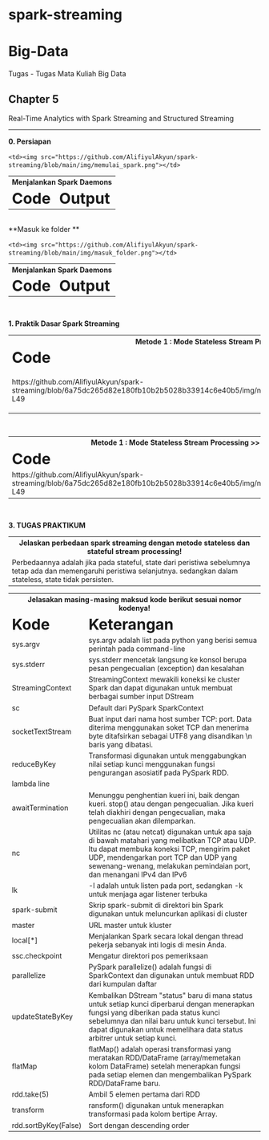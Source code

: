 # spark-streaming

# Big-Data
Tugas - Tugas Mata Kuliah Big Data

## Chapter 5
Real-Time Analytics with Spark Streaming and Structured Streaming

<hr/>


**0. Persiapan**
<table border="0">
<tr>
    <th colspan="2" align="center"><b>Menjalankan Spark Daemons</b></th>
 </tr>
 <tr>
    <td><b style="font-size:30px">Code</b></td>
    <td><b style="font-size:30px">Output</b></td>
 </tr>
 <tr>
   
    <td><img src="https://github.com/AlifiyulAkyun/spark-streaming/blob/main/img/memulai_spark.png"></td>
 </tr>
</table><br>
**Masuk ke folder **
<table border="0">
<tr>
    <th colspan="2" align="center"><b>Menjalankan Spark Daemons</b></th>
 </tr>
 <tr>
    <td><b style="font-size:30px">Code</b></td>
    <td><b style="font-size:30px">Output</b></td>
 </tr>
 <tr>
   
    <td><img src="https://github.com/AlifiyulAkyun/spark-streaming/blob/main/img/masuk_folder.png"></td>
 </tr>
</table><br>

**1. Praktik Dasar Spark Streaming**
<table border="0">
 <tr>
    <th colspan="2" align="center"><b>Metode 1 : Mode Stateless Stream Processing</b></th>
 </tr>
 <tr>
    <td><b style="font-size:30px">Code</b></td>
    <td><b style="font-size:30px">Output</b></td>
 </tr>
 <tr>
  <td>https://github.com/AlifiyulAkyun/spark-streaming/blob/6a75dc265d82e180fb10b2b5028b33914c6e40b5/img/network_wordcount.png#L28-L49</td>
    <td><img src="https://github.com/AlifiyulAkyun/spark-streaming/blob/main/img/network_wordcount.png"></td>

 </tr>
</table><br>

<table border="0">
 <tr>
    <th colspan="2" align="center"><b>Metode 1 : Mode Stateless Stream Processing >> Mengganti Waktu Menjadi 5 Detik</b></th>
 </tr>
 <tr>
    <td><b style="font-size:30px">Code</b></td>
    <td><b style="font-size:30px">Output</b></td>
 </tr>
 <tr>
    <td>https://github.com/AlifiyulAkyun/spark-streaming/blob/6a75dc265d82e180fb10b2b5028b33914c6e40b5/img/network_wordcount_ubahwaktu.png#L28-L49</td>
    <td><img src="https://github.com/AlifiyulAkyun/spark-streaming/blob/main/img/network_wordcount_ubahwaktu.png"></td>
 </tr>
</table><br>





**3. TUGAS PRAKTIKUM**
<table border="0">
 <tr>
    <th colspan="2" align="center"><b>Jelaskan perbedaan spark streaming dengan metode stateless dan stateful stream processing!</b></th>
 </tr>
 <tr>
    <td>Perbedaannya adalah jika pada stateful, state dari peristiwa sebelumnya tetap ada dan memengaruhi peristiwa selanjutnya. sedangkan dalam stateless, state tidak persisten.</td>
 </tr>
 </table>
 <table border="0">
 <tr>
    <th colspan="2" align="center"><b>Jelasakan masing-masing maksud kode berikut sesuai nomor kodenya!</b></th>
 </tr>
 <tr>
    <td><b style="font-size:30px">Kode</b></td>
    <td><b style="font-size:30px">Keterangan</b></td>
 </tr>
 <tr>
    <td>sys.argv</td>
    <td>sys.argv adalah list pada python yang berisi semua perintah pada command-line</td>
 </tr>
 <tr>
    <td>sys.stderr</td>
    <td>sys.stderr mencetak langsung ke konsol berupa pesan pengecualian (exception) dan kesalahan</td>
    <tr>
    <td>StreamingContext</td>
    <td>StreamingContext mewakili koneksi ke cluster Spark dan dapat digunakan untuk membuat berbagai sumber input DStream</td>
 </tr>
 <tr>
    <td>sc</td>
    <td>Default dari PySpark SparkContext</td>
 </tr>
 <tr>
    <td>socketTextStream</td>
    <td>Buat input dari nama host sumber TCP: port. Data diterima menggunakan soket TCP dan menerima byte ditafsirkan sebagai UTF8 yang disandikan \n baris yang dibatasi.</td>
 </tr>
 <tr>
    <td>reduceByKey</td>
    <td>Transformasi digunakan untuk menggabungkan nilai setiap kunci menggunakan fungsi pengurangan asosiatif pada PySpark RDD.</td>
 </tr>
 <tr>
    <td>lambda line</td>
    <td></td>
 </tr>
 <tr>
    <td>awaitTermination</td>
    <td>Menunggu penghentian kueri ini, baik dengan kueri. stop() atau dengan pengecualian. Jika kueri telah diakhiri dengan pengecualian, maka pengecualian akan dilemparkan.</td>
 </tr>
 <tr>
    <td>nc</td>
    <td>Utilitas nc (atau netcat) digunakan untuk apa saja di bawah matahari yang melibatkan TCP atau UDP. Itu dapat membuka koneksi TCP, mengirim paket UDP, mendengarkan port TCP dan UDP yang sewenang-wenang, melakukan pemindaian port, dan menangani IPv4 dan IPv6</td>
 </tr>
 <tr>
    <td>lk</td>
    <td>-l adalah untuk listen pada port, sedangkan -k untuk menjaga agar listener terbuka</td>
    <tr>
 </tr>
 <tr>
    <td>spark-submit</td>
    <td>Skrip spark-submit di direktori bin Spark digunakan untuk meluncurkan aplikasi di cluster</td>
 </tr>
 <tr>
    <td>master</td>
    <td>URL master untuk kluster</td>
    <tr>
 </tr>
 <tr>
    <td>local[*]</td>
    <td>Menjalankan Spark secara lokal dengan thread pekerja sebanyak inti logis di mesin Anda.</td>
    <tr>
 </tr>
 <tr>
    <td>ssc.checkpoint</td>
    <td>Mengatur direktori pos pemeriksaan</td>
 </tr>
 <tr>
    <td>parallelize</td>
    <td>PySpark parallelize() adalah fungsi di SparkContext dan digunakan untuk membuat RDD dari kumpulan daftar</td>
    <tr>
 </tr>
 <tr>
    <td>updateStateByKey</td>
    <td>Kembalikan DStream "status" baru di mana status untuk setiap kunci diperbarui dengan menerapkan fungsi yang diberikan pada status kunci sebelumnya dan nilai baru untuk kunci tersebut. Ini dapat digunakan untuk memelihara data status arbitrer untuk setiap kunci.</td>
    <tr>
 </tr>
 <tr>
    <td>flatMap</td>
    <td>flatMap() adalah operasi transformasi yang meratakan RDD/DataFrame (array/memetakan kolom DataFrame) setelah menerapkan fungsi pada setiap elemen dan mengembalikan PySpark RDD/DataFrame baru.</td>
    <tr>
 </tr>
 <tr>
    <td>rdd.take(5)</td>
    <td>Ambil 5 elemen pertama dari RDD</td>
 </tr>
 <tr>
    <td>transform</td>
    <td>ransform() digunakan untuk menerapkan transformasi pada kolom bertipe Array.</td>
    <tr>
 </tr>
 <tr>
    <td>rdd.sortByKey(False)</td>
    <td>Sort dengan descending order</td>
    <tr>
 </tr>
</table>
